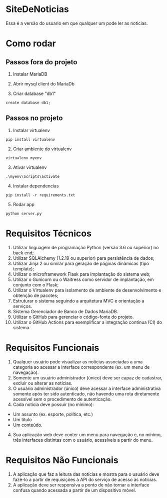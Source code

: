 # SiteDeNoticias

Essa é a versão do usuario em que qualquer um pode ler as noticias.

# Como rodar

## Passos fora do projeto

1. Instalar MariaDB

2. Abrir mysql client do MariaDb

3. Criar database "db1"

`create database db1;`

## Passos no projeto

1. Instalar virtualenv

`pip install virtualenv`

2. Criar ambiente do virtualenv

`virtualenv myenv`

3. Ativar virtualenv

`.\myenv\Scripts\activate`

4. Instalar dependencias

`pip install -r requirements.txt`

5. Rodar app

`python server.py`

# Requisitos Técnicos

1. Utilizar linguagem de programação Python (versão 3.6 ou superior) no back end;
2. Utilizar SQLAlchemy (1.2.19 ou superior) para persistência de dados;
3. Utilizar Jinja 2 ou similar para geração de páginas dinâmicas (tipo template);
4. Utilizar o microframework Flask para implantação do sistema web;
5. Utilizar o Gunicorn ou o Waitress como servidor de implantação, em conjunto com o Flask;
6. Utilizar o Virtualenv para isolamento de ambiente de desenvolvimento e obtenção de pacotes;
7. Estruturar o sistema seguindo a arquitetura MVC e orientação a serviços.
8. Sistema Gerenciador de Banco de Dados MariaDB.
9. Utilizar o GitHub para gerenciar o código-fonte do projeto.
10. Utilizar o GitHub Actions para exemplificar a integração contínua (CI) do sistema.

# Requisitos Funcionais

1. Qualquer usuário pode visualizar as notícias associadas a uma categoria ao acessar a interface correspondente (ex. um menu de navegação).
2. Somente um usuário administrador (único) deve ser capaz de cadastrar, excluir ou alterar as notícias.
3. O usuário administrador (único) deve acessar a interface administrativa somente após ter sido autenticado, não havendo uma rota diretamente acessível sem o procedimento de autenticação.
4. Cada notícia deve possuir (no mínimo):

-   Um assunto (ex. esporte, política, etc.)
-   Um título
-   Um conteúdo.

4. Sua aplicação web deve conter um menu para navegação e, no mínimo, três interfaces distintas com o usuário, acessíveis a partir do menu.

# Requisitos Não Funcionais

1. A aplicação que faz a leitura das notícias e mostra para o usuário deve fazê-lo a partir de requisições à API do serviço de acesso às notícias.
2. A aplicação deve ser responsiva a ponto de não tornar a interface confusa quando acessada a partir de um dispositivo móvel.
